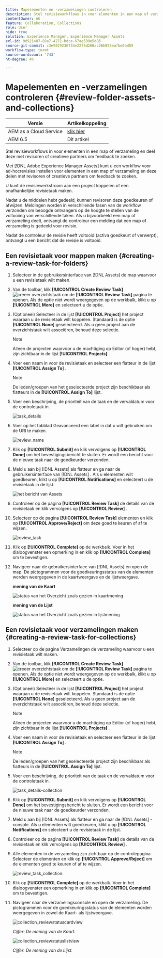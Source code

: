 ```yaml
---
title: Mapelementen en -verzamelingen controleren
description: Stel revisieworkflows in voor elementen in een map of verzameling en deel deze met revisoren of creatieve partners om feedback te zoeken.
contentOwner: AG
feature: Collaboration, Collections
role: User
hide: true
solution: Experience Manager, Experience Manager Assets
exl-id: 9d921487-89a7-4271-bdce-67ae539e5d85
source-git-commit: c3e9029236734e22f5d266ac26b923eafbe0a459
workflow-type: tm+mt
source-wordcount: '743'
ht-degree: 4%

---
```


# Mapelementen en -verzamelingen controleren {#review-folder-assets-and-collections}

| Versie | Artikelkoppeling |
| -------- | ---------------------------- |
| AEM as a Cloud Service | [ klik hier ](https://experienceleague.adobe.com/docs/experience-manager-cloud-service/content/assets/manage/bulk-approval.html?lang=nl-NL) |
| AEM 6.5 | Dit artikel |

Stel revisieworkflows in voor elementen in een map of verzameling en deel deze met revisoren of creatieve partners om feedback te zoeken.

Met [!DNL Adobe Experience Manager Assets] kunt u een workflow voor ad-hocrevisies instellen voor elementen in een map of verzameling en deze delen met revisoren of creatieve partners om feedback te zoeken.

U kunt de revisiewerkstroom aan een project koppelen of een onafhankelijke revisietaak maken.

Nadat u de middelen hebt gedeeld, kunnen revisoren deze goedkeuren of afwijzen. Meldingen worden in verschillende fasen van de workflow verzonden om beoogde ontvangers op de hoogte te stellen van de voltooiing van verschillende taken. Als u bijvoorbeeld een map of verzameling deelt, ontvangt de controleur een melding dat een map of verzameling is gedeeld voor revisie.

Nadat de controleur de revisie heeft voltooid (activa goedkeurt of verwerpt), ontvangt u een bericht dat de revisie is voltooid.

## Een revisietaak voor mappen maken {#creating-a-review-task-for-folders}

1. Selecteer in de gebruikersinterface van [!DNL Assets] de map waarvoor u een revisietaak wilt maken.
1. Van de toolbar, klik **[!UICONTROL Create Review Task]** ![ creeer overzichtstaak ](assets/do-not-localize/create-review-task.png) om de **[!UICONTROL Review Task]** pagina te openen. Als de optie niet wordt weergegeven op de werkbalk, klikt u op **[!UICONTROL More]** en selecteert u de optie.

1. (Optioneel) Selecteer in de lijst **[!UICONTROL Project]** het project waaraan u de revisietaak wilt koppelen. Standaard is de optie **[!UICONTROL None]** geselecteerd. Als u geen project aan de overzichtstaak wilt associëren, behoud deze selectie.

   >[!NOTE]
   >
   >Alleen de projecten waarvoor u de machtiging op Editor (of hoger) hebt, zijn zichtbaar in de lijst **[!UICONTROL Projects]** .

1. Voer een naam in voor de revisietaak en selecteer een fiatteur in de lijst **[!UICONTROL Assign To]** .

   >[!NOTE]
   >
   >De leden/groepen van het geselecteerde project zijn beschikbaar als fiatteurs in de **[!UICONTROL Assign To]** lijst.

1. Voer een beschrijving, de prioriteit van de taak en de vervaldatum voor de controletaak in.

   ![ task_details ](assets/task_details.png)

1. Voer op het tabblad Geavanceerd een label in dat u wilt gebruiken om de URI te maken.

   ![ review_name ](assets/review_name.png)

1. Klik op **[!UICONTROL Submit]** en klik vervolgens op **[!UICONTROL Done]** om het bevestigingsbericht te sluiten. Er wordt een bericht voor de nieuwe taak naar de goedkeurder verzonden.
1. Meld u aan bij [!DNL Assets] als fiatteur en ga naar de gebruikersinterface van [!DNL Assets] . Als u elementen wilt goedkeuren, klikt u op **[!UICONTROL Notifications]** en selecteert u de revisietaak in de lijst.

   ![ het bericht van Assets ](assets/aemAssetsNotification.png)

1. Controleer op de pagina **[!UICONTROL Review Task]** de details van de revisietaak en klik vervolgens op **[!UICONTROL Review]** .
1. Selecteer op de pagina **[!UICONTROL Review Task]** elementen en klik op **[!UICONTROL Approve/Reject]** om deze goed te keuren of af te wijzen.

   ![ review_task ](assets/review_task.png)

1. Klik op **[!UICONTROL Complete]** op de werkbalk. Voer in het dialoogvenster een opmerking in en klik op **[!UICONTROL Complete]** om te bevestigen.
1. Navigeer naar de gebruikersinterface van [!DNL Assets] en open de map. De pictogrammen voor de goedkeuringsstatus van de elementen worden weergegeven in de kaartweergave en de lijstweergave.

   **mening van de Kaart**

   ![ status van het Overzicht zoals gezien in kaartmening ](assets/chlimage_1-404.png)

   **mening van de Lijst**

   ![ status van het Overzicht zoals gezien in lijstmening ](assets/review_status_listview.png)

## Een revisietaak voor verzamelingen maken {#creating-a-review-task-for-collections}

1. Selecteer op de pagina Verzamelingen de verzameling waarvoor u een revisietaak wilt maken.
1. Van de toolbar, klik **[!UICONTROL Create Review Task]** ![ creeer overzichtstaak ](assets/do-not-localize/create-review-task.png) om de **[!UICONTROL Review Task]** pagina te openen. Als de optie niet wordt weergegeven op de werkbalk, klikt u op **[!UICONTROL More]** en selecteert u de optie.

1. (Optioneel) Selecteer in de lijst **[!UICONTROL Project]** het project waaraan u de revisietaak wilt koppelen. Standaard is de optie **[!UICONTROL None]** geselecteerd. Als u geen project aan de overzichtstaak wilt associëren, behoud deze selectie.

   >[!NOTE]
   >
   >Alleen de projecten waarvoor u de machtiging op Editor (of hoger) hebt, zijn zichtbaar in de lijst **[!UICONTROL Projects]** .

1. Voer een naam in voor de revisietaak en selecteer een fiatteur in de lijst **[!UICONTROL Assign To]** .

   >[!NOTE]
   >
   >De leden/groepen van het geselecteerde project zijn beschikbaar als fiatteurs in de **[!UICONTROL Assign To]** lijst.

1. Voer een beschrijving, de prioriteit van de taak en de vervaldatum voor de controletaak in.

   ![ task_details-collection ](assets/task_details-collection.png)

1. Klik op **[!UICONTROL Submit]** en klik vervolgens op **[!UICONTROL Done]** om het bevestigingsbericht te sluiten. Er wordt een bericht voor de nieuwe taak naar de goedkeurder verzonden.
1. Meld u aan bij [!DNL Assets] als fiatteur en ga naar de [!DNL Assets] -console. Als u elementen wilt goedkeuren, klikt u op **[!UICONTROL Notifications]** en selecteert u de revisietaak in de lijst.
1. Controleer op de pagina **[!UICONTROL Review Task]** de details van de revisietaak en klik vervolgens op **[!UICONTROL Review]** .
1. Alle elementen in de verzameling zijn zichtbaar op de controlepagina. Selecteer de elementen en klik op **[!UICONTROL Approve/Reject]** om de elementen goed te keuren of af te wijzen.

   ![ review_task_collection ](assets/review_task_collection.png)

1. Klik op **[!UICONTROL Complete]** op de werkbalk. Voer in het dialoogvenster een opmerking in en klik op **[!UICONTROL Complete]** om te bevestigen.
1. Navigeer naar de verzamelingsconsole en open de verzameling. De pictogrammen voor de goedkeuringsstatus van de elementen worden weergegeven in zowel de Kaart- als lijstweergave.

   ![ collection_reviewstatuscardview ](assets/collection_reviewstatuscardview.png)

   *Cijfer: De mening van de Kaart.*

   ![ collection_reviewstatuslistview ](assets/collection_reviewstatuslistview.png)

   *Cijfer: De mening van de Lijst.*
